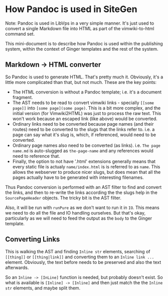 # How Pandoc is used in SiteGen

Note: Pandoc is used in LibVps in a very simple manner.  It's just used to
convert a single Markdown file into HTML as part of the vimwiki-to-html command
set.

This mini-document is to describe how Pandoc is used within the publishing
system, within the context of Ginger templates and the rest of the system.

## Markdown -> HTML converter

So Pandoc is used to generate HTML.  That's pretty much it.  Obviously, it's
a little more complicated than that, but not much.  These are the key points:

 * The HTML conversion is without a Pandoc template; i.e. it's a document
   fragment.
 * The AST needs to be read to convert vimwiki links - specially `[[some page]]`
   into `[some page](some page)`.  This is a bit more complex, and the initial
   version (for Vimwiki2HTML) was just to process the raw text.  This won't work
   because an escaped link (like above) would be converted.
 * Ordinary links need to be converted because page names (and their routes)
   need to be converted to the slugs that the links refer to.  i.e. a page can
   say what it's slug is, which, if referenced, would need to be converted.
 * Ordinary page names also need to be converted (as links).
   i.e. `The page name.md` is auto-slugged as `the-page-name` and any references
   would need to reference that.
 * Finally, the option to not have '.html' extensions generally means that every
   static file is actualy `name/index.html` is is referred to as `name`.  This
   allows the webserver to produce nicer slugs, but does mean that all the pages
   actually have to be generated with interesting filenames.

Thus Pandoc conversion is performed with an AST filter to find and convert the
links, and then to re-write the links according the the slugs help in the
`SourcePageHeader` objects.  The tricky bit is the AST filter.

Also, it will be run with `runPure` as we don't want to run it in `IO`.  This
means we need to do all the file and IO handling ourselves.  But that's okay,
particularly as we will need to feed the output as the `body` to the Ginger
template.

## Converting Links

This is walking the AST and finding `Inline str` elements, searching of
`[[thing]]` or `[[thing|link]]` and converting them to an `Inline link ...`
element.  Obviously, the text before needs to be preserved and also the text
afterwards.

So an `Inline -> [InLine]` function is needed, but probably doesn't exist.  So
what is available is `[Inline] -> [Inline]` and then just match the the
`Inline str` elements, and maybe split them.


